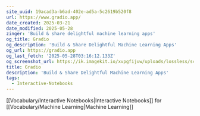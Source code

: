 ```yaml
---
site_uuid: 19acad3a-b6ad-402e-ad5a-5c2619b520f8
url: https://www.gradio.app/
date_created: 2025-03-21
date_modified: 2025-05-28
zinger: 'Build & share delightful machine learning apps'
og_title: Gradio
og_description: 'Build & Share Delightful Machine Learning Apps'
og_url: https://gradio.app
og_last_fetch: '2025-05-28T03:16:12.133Z'
og_screenshot_url: https://ik.imagekit.io/xvpgfijuw/uploads/lossless/screenshots/20250528_Gradio_og_screenshot.jpeg
title: Gradio
description: 'Build & Share Delightful Machine Learning Apps'
tags:
  - Interactive-Notebooks
---
```


[[Vocabulary/Interactive Notebooks|Interactive Notebooks]] for [[Vocabulary/Machine Learning|Machine Learning]]
